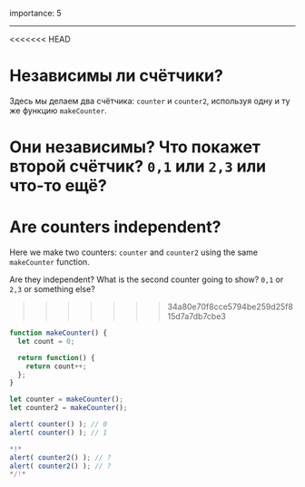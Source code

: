 importance: 5

---

<<<<<<< HEAD
# Независимы ли счётчики?

Здесь мы делаем два счётчика: `counter` и `counter2`, используя одну и ту же функцию `makeCounter`.

Они независимы? Что покажет второй счётчик? `0,1` или `2,3` или что-то ещё?
=======
# Are counters independent?

Here we make two counters: `counter` and `counter2` using the same `makeCounter` function.

Are they independent? What is the second counter going to show? `0,1` or `2,3` or something else?
>>>>>>> 34a80e70f8cce5794be259d25f815d7a7db7cbe3

```js
function makeCounter() {
  let count = 0;

  return function() {
    return count++;
  };
}

let counter = makeCounter();
let counter2 = makeCounter();

alert( counter() ); // 0
alert( counter() ); // 1

*!*
alert( counter2() ); // ?
alert( counter2() ); // ?
*/!*
```

